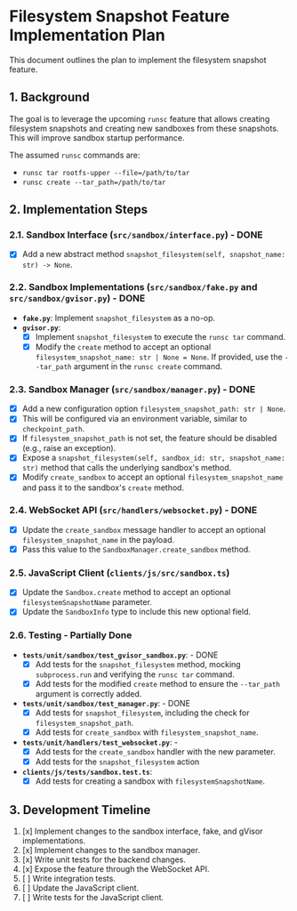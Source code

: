 # Filesystem Snapshot Feature Implementation Plan

This document outlines the plan to implement the filesystem snapshot feature.

## 1. Background

The goal is to leverage the upcoming `runsc` feature that allows creating filesystem snapshots and creating new sandboxes from these snapshots. This will improve sandbox startup performance.

The assumed `runsc` commands are:
- `runsc tar rootfs-upper --file=/path/to/tar`
- `runsc create --tar_path=/path/to/tar`

## 2. Implementation Steps

### 2.1. Sandbox Interface (`src/sandbox/interface.py`) - DONE

- [x] Add a new abstract method `snapshot_filesystem(self, snapshot_name: str) -> None`.

### 2.2. Sandbox Implementations (`src/sandbox/fake.py` and `src/sandbox/gvisor.py`) - DONE

- **`fake.py`**: Implement `snapshot_filesystem` as a no-op.
- **`gvisor.py`**:
    - [x] Implement `snapshot_filesystem` to execute the `runsc tar` command.
    - [x] Modify the `create` method to accept an optional `filesystem_snapshot_name: str | None = None`. If provided, use the `--tar_path` argument in the `runsc create` command.

### 2.3. Sandbox Manager (`src/sandbox/manager.py`) - DONE

- [x] Add a new configuration option `filesystem_snapshot_path: str | None`.
- [x] This will be configured via an environment variable, similar to `checkpoint_path`.
- [x] If `filesystem_snapshot_path` is not set, the feature should be disabled (e.g., raise an exception).
- [x] Expose a `snapshot_filesystem(self, sandbox_id: str, snapshot_name: str)` method that calls the underlying sandbox's method.
- [x] Modify `create_sandbox` to accept an optional `filesystem_snapshot_name` and pass it to the sandbox's `create` method.

### 2.4. WebSocket API (`src/handlers/websocket.py`) - DONE

- [x] Update the `create_sandbox` message handler to accept an optional `filesystem_snapshot_name` in the payload.
- [x] Pass this value to the `SandboxManager.create_sandbox` method.

### 2.5. JavaScript Client (`clients/js/src/sandbox.ts`)

- [x] Update the `Sandbox.create` method to accept an optional `filesystemSnapshotName` parameter.
- [x] Update the `SandboxInfo` type to include this new optional field.

### 2.6. Testing - Partially Done

- **`tests/unit/sandbox/test_gvisor_sandbox.py`**: - DONE
    - [x] Add tests for the `snapshot_filesystem` method, mocking `subprocess.run` and verifying the `runsc tar` command.
    - [x] Add tests for the modified `create` method to ensure the `--tar_path` argument is correctly added.
- **`tests/unit/sandbox/test_manager.py`**: - DONE
    - [x] Add tests for `snapshot_filesystem`, including the check for `filesystem_snapshot_path`.
    - [x] Add tests for `create_sandbox` with `filesystem_snapshot_name`.
- **`tests/unit/handlers/test_websocket.py`**: - 
    - [x] Add tests for the `create_sandbox` handler with the new parameter.
    - [x] Add tests for the `snapshot_filesystem` action
- **`clients/js/tests/sandbox.test.ts`**:
    - [x] Add tests for creating a sandbox with `filesystemSnapshotName`.

## 3. Development Timeline

1.  [x] Implement changes to the sandbox interface, fake, and gVisor implementations.
2.  [x] Implement changes to the sandbox manager.
3.  [x] Write unit tests for the backend changes.
4.  [x] Expose the feature through the WebSocket API.
5.  [ ] Write integration tests.
6.  [ ] Update the JavaScript client.
7.  [ ] Write tests for the JavaScript client.
